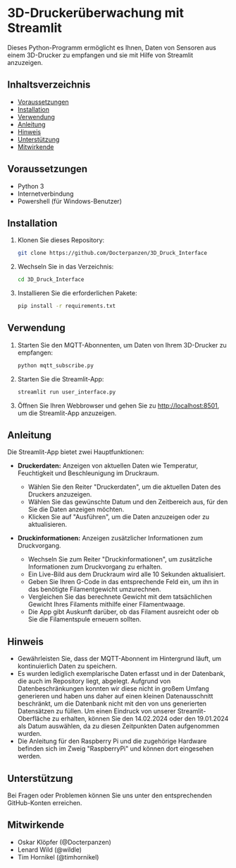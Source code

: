 # 3D-Druckerüberwachung mit Streamlit

Dieses Python-Programm ermöglicht es Ihnen, Daten von Sensoren aus einem 3D-Drucker zu empfangen und sie mit Hilfe von Streamlit anzuzeigen.

## Inhaltsverzeichnis

- [Voraussetzungen](#voraussetzungen)
- [Installation](#installation)
- [Verwendung](#verwendung)
- [Anleitung](#anleitung)
- [Hinweis](#hinweis)
- [Unterstützung](#unterstützung)
- [Mitwirkende](#mitwirkende)

## Voraussetzungen

- Python 3
- Internetverbindung
- Powershell (für Windows-Benutzer)

## Installation

1. Klonen Sie dieses Repository:

    ```bash
    git clone https://github.com/Docterpanzen/3D_Druck_Interface
    ```

2. Wechseln Sie in das Verzeichnis:

    ```bash
    cd 3D_Druck_Interface
    ```

3. Installieren Sie die erforderlichen Pakete:

    ```bash
    pip install -r requirements.txt
    ```

## Verwendung

1. Starten Sie den MQTT-Abonnenten, um Daten von Ihrem 3D-Drucker zu empfangen:

    ```bash
    python mqtt_subscribe.py
    ```

2. Starten Sie die Streamlit-App:

    ```bash
    streamlit run user_interface.py
    ```

3. Öffnen Sie Ihren Webbrowser und gehen Sie zu [http://localhost:8501](http://localhost:8501), um die Streamlit-App anzuzeigen.

## Anleitung

Die Streamlit-App bietet zwei Hauptfunktionen:

- **Druckerdaten:** Anzeigen von aktuellen Daten wie Temperatur, Feuchtigkeit und Beschleunigung im Druckraum.
  - Wählen Sie den Reiter "Druckerdaten", um die aktuellen Daten des Druckers anzuzeigen.
  - Wählen Sie das gewünschte Datum und den Zeitbereich aus, für den Sie die Daten anzeigen möchten.
  - Klicken Sie auf "Ausführen", um die Daten anzuzeigen oder zu aktualisieren.

- **Druckinformationen:** Anzeigen zusätzlicher Informationen zum Druckvorgang.
  - Wechseln Sie zum Reiter "Druckinformationen", um zusätzliche Informationen zum Druckvorgang zu erhalten.
  - Ein Live-Bild aus dem Druckraum wird alle 10 Sekunden aktualisiert.
  - Geben Sie Ihren G-Code in das entsprechende Feld ein, um ihn in das benötigte Filamentgewicht umzurechnen.
  - Vergleichen Sie das berechnete Gewicht mit dem tatsächlichen Gewicht Ihres Filaments mithilfe einer Filamentwaage.
  - Die App gibt Auskunft darüber, ob das Filament ausreicht oder ob Sie die Filamentspule erneuern sollten.

## Hinweis

- Gewährleisten Sie, dass der MQTT-Abonnent im Hintergrund läuft, um kontinuierlich Daten zu speichern.
- Es wurden lediglich exemplarische Daten erfasst und in der Datenbank, die auch im Repository liegt, abgelegt. Aufgrund von Datenbeschränkungen konnten wir diese nicht in großem Umfang generieren und haben uns daher auf einen kleinen Datenausschnitt beschränkt, um die Datenbank nicht mit den von uns generierten Datensätzen zu füllen. Um einen Eindruck von unserer Streamlit-Oberfläche zu erhalten, können Sie den 14.02.2024 oder den 19.01.2024 als Datum auswählen, da zu diesen Zeitpunkten Daten aufgenommen wurden.
- Die Anleitung für den Raspberry Pi und die zugehörige Hardware befinden sich im Zweig "RaspberryPi" und können dort eingesehen werden.

## Unterstützung

Bei Fragen oder Problemen können Sie uns unter den entsprechenden GitHub-Konten erreichen.

## Mitwirkende

- Oskar Klöpfer (@Docterpanzen)
- Lenard Wild (@wildle)
- Tim Hornikel (@timhornikel)